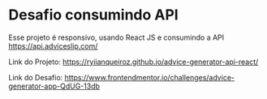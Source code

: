 # Desafio consumindo API

Esse projeto é responsivo, usando React JS e consumindo a API https://api.adviceslip.com/

Link do Projeto: https://ryiianqueiroz.github.io/advice-generator-api-react/

Link do Desafio: https://www.frontendmentor.io/challenges/advice-generator-app-QdUG-13db

